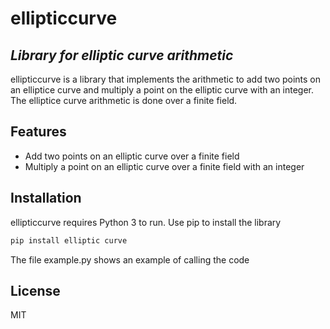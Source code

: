# ellipticcurve
## _Library for elliptic curve arithmetic_

ellipticcurve is a library that implements the arithmetic to add two points on an elliptice curve and multiply a point on the elliptic curve with an integer. The elliptice curve arithmetic is done over a finite field.

## Features

- Add two points on an elliptic curve over a finite field
- Multiply a point on an elliptic curve over a finite field with an integer

## Installation

ellipticcurve requires Python 3 to run. Use pip to install the library

```sh
pip install elliptic curve
```

The file example.py shows an example of calling the code

## License

MIT

